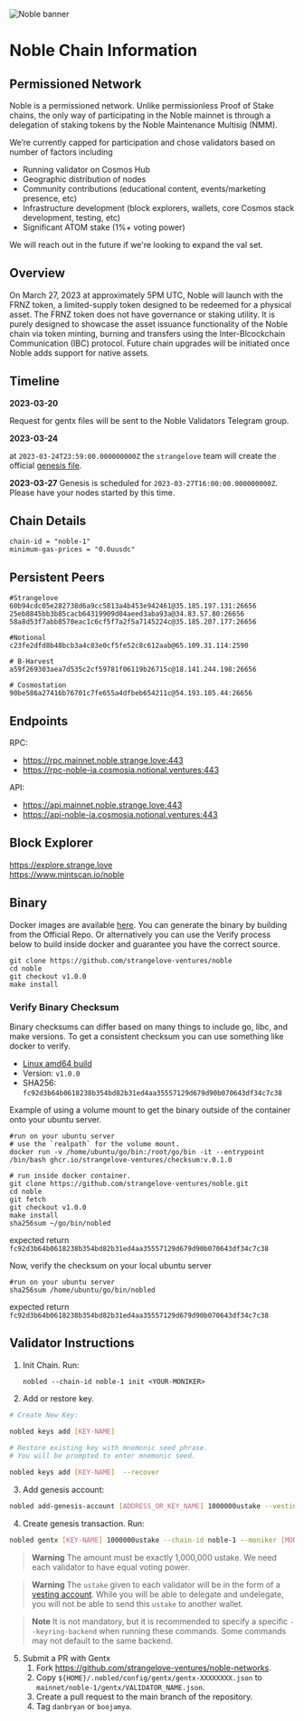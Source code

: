 ![Noble banner](https://raw.githubusercontent.com/strangelove-ventures/noble-networks/main/Twitter_Banner.png)
# Noble Chain Information

## Permissioned Network  
Noble is a permissioned network. Unlike permissionless Proof of Stake chains, the only way of participating in the Noble mainnet is through a delegation of staking tokens by the Noble Maintenance Multisig (NMM). 

 We’re currently capped for participation and chose validators based on number of factors including 
- Running validator on Cosmos Hub 
- Geographic distribution of nodes 
- Community contributions (educational content, events/marketing presence, etc) 
- Infrastructure development (block explorers, wallets, core Cosmos stack development, testing, etc) 
- Significant ATOM stake (1%+ voting power)

We will reach out in the future if we're looking to expand the val set.

## Overview
On March 27, 2023 at approximately 5PM UTC, Noble will launch with the FRNZ token, a limited-supply token designed to be redeemed for a physical asset. The FRNZ token does not have governance or staking utility. It is purely designed to showcase the asset issuance functionality of the Noble chain via token minting, burning and transfers using the Inter-Blcockchain Communication (IBC) protocol. Future chain upgrades will be initiated once Noble adds support for native assets. 

## Timeline

**2023-03-20** 

Request for gentx files will be sent to the Noble Validators Telegram group.

**2023-03-24** 

at `2023-03-24T23:59:00.000000000Z` the `strangelove` team will create the official [genesis file](https://raw.githubusercontent.com/strangelove-ventures/noble-networks/main/mainnet/noble-1/genesis.json). 

**2023-03-27** 
Genesis is scheduled for `2023-03-27T16:00:00.000000000Z`.  Please have your nodes started by this time.

## Chain Details
```
chain-id = "noble-1"
minimum-gas-prices = "0.0uusdc"
```
## Persistent Peers
```
#Strangelove
60b94cdc05e282738d6a9cc5813a4b453e942461@35.185.197.131:26656
25eb8845bb3b85cacb64319909d04aeed3aba93a@34.83.57.80:26656
58a8d53f7abb8570eac1c6cf5f7a2f5a7145224c@35.185.207.177:26656

#Notional
c23fe2dfd8b48bcb3a4c83e0cf5fe52c8c612aab@65.109.31.114:2590

# B-Harvest
a59f269303aea7d535c2cf59781f06119b26715c@18.141.244.198:26656

# Cosmostation
90be586a27416b76701c7fe655a4dfbeb654211c@54.193.105.44:26656
```
## Endpoints
RPC: 
* https://rpc.mainnet.noble.strange.love:443  
* https://rpc-noble-ia.cosmosia.notional.ventures:443

API:
* https://api.mainnet.noble.strange.love:443  
* https://api-noble-ia.cosmosia.notional.ventures:443

## Block Explorer  
https://explore.strange.love  
https://www.mintscan.io/noble  

## Binary

Docker images are available [here](https://github.com/strangelove-ventures/noble/pkgs/container/noble/78874895?tag=v1.0.0). You can generate the binary by building from the Official Repo. Or alternatively you can use the Verify process below to build inside docker and guarantee you have the correct source.

```
git clone https://github.com/strangelove-ventures/noble
cd noble
git checkout v1.0.0
make install
```
### Verify Binary Checksum
Binary checksums can differ based on many things to include go, libc, and make versions. To get a consistent checksum you can use something like docker to verify.

  * [Linux amd64 build](nobled)
  * Version: `v1.0.0`
  * SHA256: `fc92d3b64b0618238b354bd82b31ed4aa35557129d679d90b070643df34c7c38`

  Example of using a volume mount to get the binary outside of the container onto your ubuntu server.
  ```
  #run on your ubuntu server
  # use the `realpath` for the volume mount.
  docker run -v /home/ubuntu/go/bin:/root/go/bin -it --entrypoint /bin/bash ghcr.io/strangelove-ventures/checksum:v.0.1.0
  ```
  ```
  # run inside docker container.
  git clone https://github.com/strangelove-ventures/noble.git
  cd noble
  git fetch
  git checkout v1.0.0
  make install
  sha256sum ~/go/bin/nobled
  ```
  expected return `fc92d3b64b0618238b354bd82b31ed4aa35557129d679d90b070643df34c7c38`  
  
  Now, verify the checksum on your local ubuntu server  
  ```
  #run on your ubuntu server
  sha256sum /home/ubuntu/go/bin/nobled
  ```
  expected return `fc92d3b64b0618238b354bd82b31ed4aa35557129d679d90b070643df34c7c38` 

## Validator Instructions

1) Init Chain. Run:

    `nobled --chain-id noble-1 init <YOUR-MONIKER>`

2) Add or restore key.
```bash
# Create New Key:

nobled keys add [KEY-NAME] 

# Restore existing key with mnemonic seed phrase. 
# You will be prompted to enter mnemonic seed. 

nobled keys add [KEY-NAME]  --recover
```

3) Add genesis account:
```bash
nobled add-genesis-account [ADDRESS_OR_KEY_NAME] 1000000ustake --vesting-amount 1000000ustake  --vesting-end-time 253402261199 
```

4) Create genesis transaction. Run:
```bash
nobled gentx [KEY-NAME] 1000000ustake --chain-id noble-1 --moniker [MONIKER] --identity [KEYBASE_ID] --website [WEBSITE] --security-contact [CONTACT] --details [DETAILS] --note [NODEID@IP:PORT]

```
> **Warning**
> The amount must be exactly 1,000,000 ustake. We need each validator to have equal voting power.

> **Warning**
> The `ustake` given to each validator will be in the form of a [vesting account](https://docs.cosmos.network/v0.45/modules/auth/05_vesting.html). While you will be able to delegate and undelegate, you will not be able to send this `ustake` to another wallet.

>**Note**
> It is not mandatory, but it is recommended to specify a specific `--keyring-backend` when running these commands. Some commands may not default to the same backend.

5) Submit a PR with Gentx
    1) Fork https://github.com/strangelove-ventures/noble-networks.
    2) Copy `${HOME}/.nobled/config/gentx/gentx-XXXXXXXX.json` to  `mainnet/noble-1/gentx/VALIDATOR_NAME.json`.
    3) Create a pull request to the main branch of the repository.  
    4) Tag `danbryan` or `boojamya`.
